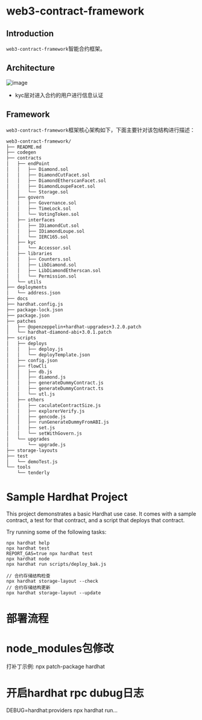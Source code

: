 # web3-contract-framework

## Introduction

`web3-contract-framework`智能合约框架。

## Architecture
![image](docs/images/architecture.png)
- kyc层对进入合约的用户进行信息认证

## Framework

`web3-contract-framework`框架核心架构如下，下面主要针对该包结构进行描述：

```bash
web3-contract-framework/
├── README.md
├── codegen
├── contracts
│   ├── endPoint
│   │   ├── Diamond.sol
│   │   ├── DiamondCutFacet.sol
│   │   ├── DiamondEtherscanFacet.sol
│   │   ├── DiamondLoupeFacet.sol
│   │   └── Storage.sol
│   ├── govern
│   │   ├── Governance.sol
│   │   ├── TimeLock.sol
│   │   └── VotingToken.sol
│   ├── interfaces
│   │   ├── IDiamondCut.sol
│   │   ├── IDiamondLoupe.sol
│   │   └── IERC165.sol
│   ├── kyc
│   │   └── Accessor.sol
│   ├── libraries
│   │   ├── Counters.sol
│   │   ├── LibDiamond.sol
│   │   ├── LibDiamondEtherscan.sol
│   │   └── Permission.sol
│   └── utils
├── deployments
│   └── address.json
├── docs
├── hardhat.config.js
├── package-lock.json
├── package.json
├── patches
│   ├── @openzeppelin+hardhat-upgrades+3.2.0.patch
│   └── hardhat-diamond-abi+3.0.1.patch
├── scripts
│   ├── deploys
│   │   ├── deploy.js
│   │   └── deployTemplate.json
│   ├── config.json
│   ├── flowCli
│   │   ├── db.js
│   │   ├── diamond.js
│   │   ├── generateDummyContract.js
│   │   ├── generateDummyContract.ts
│   │   └── utl.js
│   ├── others
│   │   ├── caculateContractSize.js
│   │   ├── explorerVerify.js
│   │   ├── gencode.js
│   │   ├── runGenerateDummyFromABI.js
│   │   ├── set.js
│   │   └── setWithGovern.js
│   └── upgrades
│       └── upgrade.js
├── storage-layouts
├── test
│   └── demoTest.js
└── tools
    └── tenderly

```

# Sample Hardhat Project
This project demonstrates a basic Hardhat use case. It comes with a sample contract, a test for that contract, and a script that deploys that contract.

Try running some of the following tasks:

```shell
npx hardhat help
npx hardhat test
REPORT_GAS=true npx hardhat test
npx hardhat node
npx hardhat run scripts/deploy_bak.js

// 合约存储结构检查
npx hardhat storage-layout --check
// 合约存储结构更新
npx hardhat storage-layout --update
```

# 部署流程

# node_modules包修改
打补丁示例:
npx patch-package hardhat

# 开启hardhat rpc dubug日志
DEBUG=hardhat:providers npx hardhat run...

